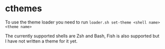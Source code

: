 # cthemes
To use the theme loader you need to run `loader.sh set-theme <shell name> <theme name>`

The currently supported shells are Zsh and Bash, Fish is also supported but I have not written a theme for it yet. 
